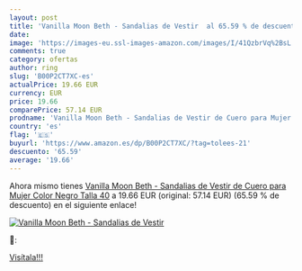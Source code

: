 ```yaml
---
layout: post
title: 'Vanilla Moon Beth - Sandalias de Vestir  al 65.59 % de descuento'
date: 
image: 'https://images-eu.ssl-images-amazon.com/images/I/41QzbrVq%2BsL._SL200_.jpg'
comments: true
category: ofertas
author: ring
slug: 'B00P2CT7XC-es'
actualPrice: 19.66 EUR
currency: EUR
price: 19.66
comparePrice: 57.14 EUR
prodname: 'Vanilla Moon Beth - Sandalias de Vestir de Cuero para Mujer  Color Negro  Talla 40'
country: 'es'
flag: '🇪🇸'
buyurl: 'https://www.amazon.es/dp/B00P2CT7XC/?tag=tolees-21'
descuento: '65.59'
average: '19.66'
---
```


Ahora mismo tienes [Vanilla Moon Beth - Sandalias de Vestir de Cuero para Mujer  Color Negro  Talla 40](https://www.amazon.es/dp/B00P2CT7XC/?tag=tolees-21) a 19.66 EUR (original: 57.14 EUR) (65.59 %  de descuento) en el siguiente enlace!

[![Vanilla Moon Beth - Sandalias de Vestir ](https://images-eu.ssl-images-amazon.com/images/I/41QzbrVq%2BsL._SL200_.jpg)](https://www.amazon.es/dp/B00P2CT7XC/?tag=tolees-21)

🔎:


[Visítala!!!](https://www.amazon.es/dp/B00P2CT7XC/?tag=tolees-21)
